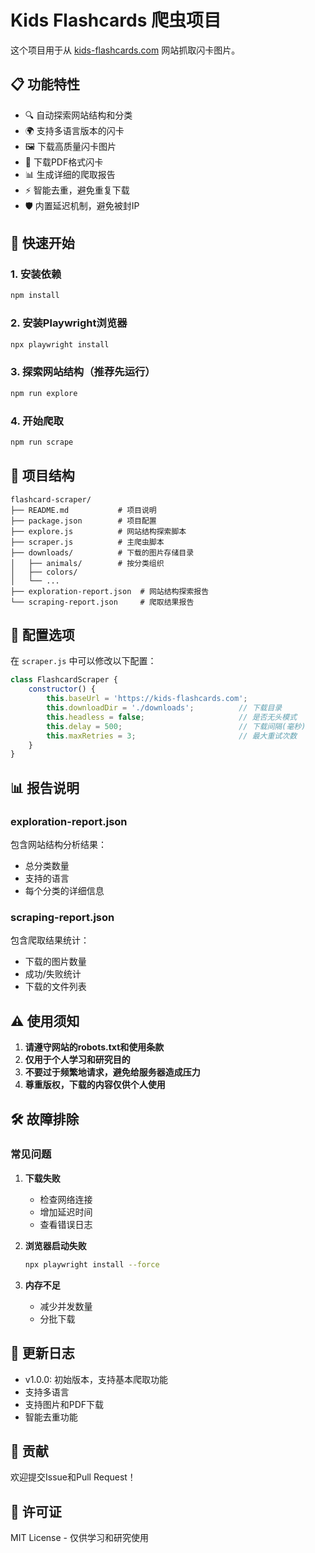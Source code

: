 # Kids Flashcards 爬虫项目

这个项目用于从 [kids-flashcards.com](https://kids-flashcards.com) 网站抓取闪卡图片。

## 📋 功能特性

- 🔍 自动探索网站结构和分类
- 🌍 支持多语言版本的闪卡
- 🖼️ 下载高质量闪卡图片
- 📄 下载PDF格式闪卡
- 📊 生成详细的爬取报告
- ⚡ 智能去重，避免重复下载
- 🛡️ 内置延迟机制，避免被封IP

## 🚀 快速开始

### 1. 安装依赖
```bash
npm install
```

### 2. 安装Playwright浏览器
```bash
npx playwright install
```

### 3. 探索网站结构（推荐先运行）
```bash
npm run explore
```

### 4. 开始爬取
```bash
npm run scrape
```

## 📁 项目结构

```
flashcard-scraper/
├── README.md           # 项目说明
├── package.json        # 项目配置
├── explore.js          # 网站结构探索脚本
├── scraper.js          # 主爬虫脚本
├── downloads/          # 下载的图片存储目录
│   ├── animals/        # 按分类组织
│   ├── colors/
│   └── ...
├── exploration-report.json  # 网站结构探索报告
└── scraping-report.json     # 爬取结果报告
```

## 🔧 配置选项

在 `scraper.js` 中可以修改以下配置：

```javascript
class FlashcardScraper {
    constructor() {
        this.baseUrl = 'https://kids-flashcards.com';
        this.downloadDir = './downloads';          // 下载目录
        this.headless = false;                     // 是否无头模式
        this.delay = 500;                          // 下载间隔(毫秒)
        this.maxRetries = 3;                       // 最大重试次数
    }
}
```

## 📊 报告说明

### exploration-report.json
包含网站结构分析结果：
- 总分类数量
- 支持的语言
- 每个分类的详细信息

### scraping-report.json
包含爬取结果统计：
- 下载的图片数量
- 成功/失败统计
- 下载的文件列表

## ⚠️ 使用须知

1. **请遵守网站的robots.txt和使用条款**
2. **仅用于个人学习和研究目的**
3. **不要过于频繁地请求，避免给服务器造成压力**
4. **尊重版权，下载的内容仅供个人使用**

## 🛠️ 故障排除

### 常见问题

1. **下载失败**
   - 检查网络连接
   - 增加延迟时间
   - 查看错误日志

2. **浏览器启动失败**
   ```bash
   npx playwright install --force
   ```

3. **内存不足**
   - 减少并发数量
   - 分批下载

## 📝 更新日志

- v1.0.0: 初始版本，支持基本爬取功能
- 支持多语言
- 支持图片和PDF下载
- 智能去重功能

## 🤝 贡献

欢迎提交Issue和Pull Request！

## 📄 许可证

MIT License - 仅供学习和研究使用 